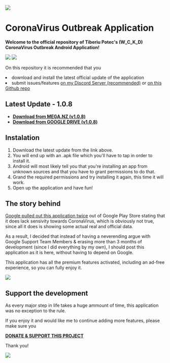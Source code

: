 ![](https://i.imgur.com/uKvgnK4.jpg)


# CoronaVirus Outbreak Application

<b> Welcome to the official repository of Tiberiu Potec's (W_C_K_D) CoronaVirus Outbreak Android Application! </b>

![](https://i.imgur.com/lJvjEtm.jpg)
![](https://i.imgur.com/q3BRFZK.jpg)



On this repository it is recommended that you <li> download and install the latest official update of the application </li> <li> submit issues/features [on my Discord Server (recommended)](https://discord.gg/r3spSc) or [on this Github repo](https://github.com/TheWCKD/CoronaVirus-Outbreak-App/issues)</li>

<h2> Latest Update - 1.0.8</h2>

- <b> [Download from MEGA.NZ (v1.0.8)](https://mega.nz/#!VYICCYbD!y0dpSzBzY-sRGEo-ESCm_vEdDLWNYCX4coKktlZHycs) </b>
- <b> [Download from GOOGLE DRIVE (v1.0.8)](https://drive.google.com/open?id=1OPoqMaTVdu_jwgVp_EXLUjjFm0E2Btr9) </b>

<h2> Instalation </h2>

1. Download the latest update from the link above.
2. You will end up with an .apk file which you'll have to tap in order to install it.
3. Android will most likely tell you that you're installing an app from unknown sources and that you have to grant permissions to do that.
4. Grand the required permissions and try installing it again, this time it will work.
5. Open up the application and have fun! 


<h2> The story behind</h2>

[Google pulled out this application twice](https://i.imgur.com/odHVpRE.png) out of Google Play Store stating that it does lack sensivity towards CoronaVirus, which is obviously not true, since all it does is showing some actual real and official data.

As a result, I decided that instead of having a neverending argue with Google Support Team Members & erasing more than 3 months of development (since I did everything by my own), I should post this application as it is here, without having to depend on Google.


This application has all the premium features activated, including an ad-free experience, so you can fully enjoy it.

![](https://thumbs.gfycat.com/ColdHonorableBurro-size_restricted.gif)

<h2> Support the development </h2>

As every major step in life takes a huge ammount of time, this application was no exception to the rule.

If you enjoy it and would like me to continue adding more features, please make sure you

<b>[DONATE & SUPPORT THIS PROJECT](https://www.paypal.com/cgi-bin/webscr?cmd=_s-xclick&hosted_button_id=YUFZGFLDERYMG&source=url) </b>

Thank you!

![](https://media.tenor.com/images/c674ba98c40f6793eaf10a1356c1c36a/tenor.gif)

